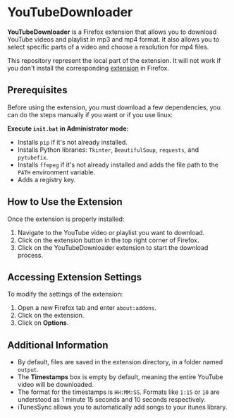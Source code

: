 # YouTubeDownloader

**YouTubeDownloader** is a Firefox extension that allows you to download YouTube videos and playlist in mp3 and mp4 format. It also allows you to select specific parts of a video and choose a resolution for mp4 files.

This repository represent the local part of the extension. It will not work if you don't install the corresponding [extension](https://addons.mozilla.org/fr/firefox/addon/youtubedownloader/) in Firefox.

## Prerequisites
Before using the extension, you must download a few dependencies, you can do the steps manually if you want or if you use linux:

**Execute `init.bat` in Administrator mode:**
   - Installs `pip` if it's not already installed.
   - Installs Python libraries: `Tkinter`, `BeautifulSoup`, `requests`, and `pytubefix`.
   - Installs `ffmpeg` if it's not already installed and adds the file path to the `PATH` environment variable.
   - Adds a registry key.

## How to Use the Extension
Once the extension is properly installed:
1. Navigate to the YouTube video or playlist you want to download.
2. Click on the extension button in the top right corner of Firefox.
3. Click on the YouTubeDownloader extension to start the download process.

## Accessing Extension Settings
To modify the settings of the extension:

1. Open a new Firefox tab and enter `about:addons`.
2. Click on the extension.
3. Click on **Options**.

## Additional Information
- By default, files are saved in the extension directory, in a folder named `output`.
- The **Timestamps** box is empty by default, meaning the entire YouTube video will be downloaded.
- The format for the timestamps is `HH:MM:SS`. Formats like `1:15` or `10` are understood as 1 minute 15 seconds and 10 seconds respectively.
- iTunesSync allows you to automatically add songs to your itunes library.
